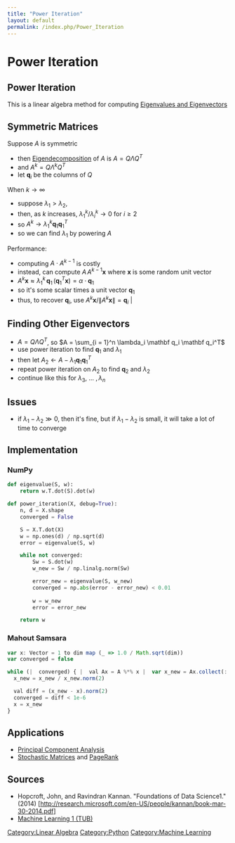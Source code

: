 ```yaml
---
title: "Power Iteration"
layout: default
permalink: /index.php/Power_Iteration
---
```


# Power Iteration

## Power Iteration
This is a linear algebra method for computing [Eigenvalues and Eigenvectors](Eigenvalues_and_Eigenvectors)


## Symmetric Matrices
Suppose $A$ is symmetric
- then [Eigendecomposition](Eigendecomposition) of $A$ is $A = Q \Lambda Q^T$ 
- and $A^k = Q \Lambda^k Q^T$
- let $\mathbf q_i$ be the columns of $Q$

When $k \to \infty$
- suppose $\lambda_1 > \lambda_2$, 
- then, as $k$ increases, $\lambda_1^k / \lambda_i^k \to 0$ for $i \geqslant 2$ 
- so $A^k \to \lambda_1^k \mathbf q_1 \mathbf q_1^T$
- so we can find $\lambda_1$ by powering $A$ 


Performance:
- computing $A \cdot A^{k-1}$ is costly
- instead, can compute $A \, A^{k-1} \mathbf x$ where $\mathbf x$ is some random unit vector
- $A^k \mathbf x \approx \lambda_1^k \, \mathbf q_1 \, (\mathbf q_1^T \mathbf x) = \alpha \cdot \mathbf q_1$
- so it's some scalar times a unit vector $\mathbf q_1$
- thus, to recover $\mathbf q_i$, use $A^k \mathbf x / \|  A^k \mathbf x \| = \mathbf q_i$ |

## Finding Other Eigenvectors
- $A = Q \Lambda Q^T$, so $A = \sum_{i = 1}^n \lambda_i \mathbf q_i \mathbf q_i^T$
- use power iteration to find $\mathbf q_1$ and $\lambda_1$
- then let $A_2 \leftarrow A - \lambda_1 \mathbf q_1 \mathbf q_1^T$ 
- repeat power iteration on $A_2$ to find $\mathbf q_2$ and $\lambda_2$
- continue like this for $\lambda_3, \ ... \ , \lambda_n$



## Issues
- if $\lambda_1 - \lambda_2 \gg 0$, then it's fine, but if $\lambda_1 - \lambda_2$ is small, it will take a lot of time to converge


## Implementation
### NumPy
```python
def eigenvalue(S, w):
    return w.T.dot(S).dot(w)

def power_iteration(X, debug=True):
    n, d = X.shape
    converged = False

    S = X.T.dot(X)
    w = np.ones(d) / np.sqrt(d)
    error = eigenvalue(S, w)

    while not converged:
        Sw = S.dot(w)
        w_new = Sw / np.linalg.norm(Sw)

        error_new = eigenvalue(S, w_new)
        converged = np.abs(error - error_new) < 0.01
    
        w = w_new
        error = error_new

    return w
```


### Mahout Samsara
```javascript
var x: Vector = 1 to dim map (_ => 1.0 / Math.sqrt(dim))
var converged = false

while (|  converged) { |  val Ax = A %*% x |  var x_new = Ax.collect(::, 0)
  x_new = x_new / x_new.norm(2)

  val diff = (x_new - x).norm(2)
  converged = diff < 1e-6
  x = x_new
}
```


## Applications
- [Principal Component Analysis](Principal_Component_Analysis)
- [Stochastic Matrices](Stochastic_Matrices) and [PageRank](PageRank)


## Sources
- Hopcroft, John, and Ravindran Kannan. "Foundations of Data Science1." (2014) [http://research.microsoft.com/en-US/people/kannan/book-mar-30-2014.pdf]
- [Machine Learning 1 (TUB)](Machine_Learning_1_(TUB))

[Category:Linear Algebra](Category_Linear_Algebra)
[Category:Python](Category_Python)
[Category:Machine Learning](Category_Machine_Learning)